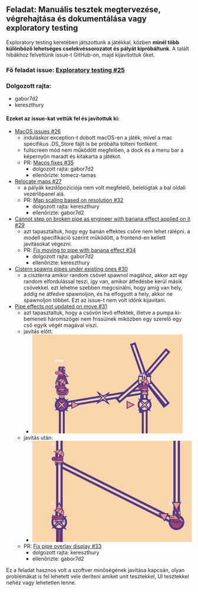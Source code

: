 ## Feladat: Manuális tesztek megtervezése, végrehajtása és dokumentálása vagy exploratory testing

Exploratory testing keretében játszottunk a játékkal, közben **minél több különböző lehetséges cselekvéssorozatot és pályát kipróbáltunk**. A talált hibákhoz felvettünk issue-t GitHub-on, majd kijavítottuk őket.

### Fő feladat issue: [Exploratory testing #25](https://github.com/BME-MIT-IET/iet-hf-2024-macaroni/issues/25)

### Dolgozott rajta:
- gabor7d2
- kereszthury

#### Ezeket az issue-kat vettük fel és javítottuk ki:
- [MacOS issues #26](https://github.com/BME-MIT-IET/iet-hf-2024-macaroni/issues/26)
  - induláskor exception-t dobott macOS-en a játék, mivel a mac specifikus .DS_Store fájlt is be próbálta tölteni fontként.
  - fullscreen mód nem működött megfelően, a dock és a menu bar a képernyőn maradt és kitakarta a játékot.
  - PR: [Macos fixes #35](https://github.com/BME-MIT-IET/iet-hf-2024-macaroni/pull/35)
    - dolgozott rajta: gabor7d2
    - ellenőrizte: tomecz-tamas
- [Relocate maps #27](https://github.com/BME-MIT-IET/iet-hf-2024-macaroni/issues/27)
  - a pályák kezdőpozíciója nem volt megfelelő, belelógtak a bal oldali vezérlőpanel alá.
  - PR: [Map scaling based on resolution #32](https://github.com/BME-MIT-IET/iet-hf-2024-macaroni/pull/32)
    - dolgozott rajta: kereszthury
    - ellenőrizte: gabor7d2
- [Cannot step on broken pipe as engineer with banana effect applied on it #29](https://github.com/BME-MIT-IET/iet-hf-2024-macaroni/issues/29)
  - azt tapasztaltuk, hogy egy banán effektes csőre nem lehet rálépni. a modell specifikáció szerint működött, a frontend-en kellett javításokat végezni.
  - PR: [Fix moving to pipe with banana effect #34](https://github.com/BME-MIT-IET/iet-hf-2024-macaroni/pull/34)
      - dolgozott rajta: gabor7d2
      - ellenőrizte: kereszthury
- [Cistern spawns pipes under existing ones #30](https://github.com/BME-MIT-IET/iet-hf-2024-macaroni/issues/30)
  - a ciszterna amikor random csövet spawnol magához, akkor azt egy random elfordulással teszi, így van, amikor átfedésbe kerül másik csövekkel. ezt lehetne szebben megcsinálni, hogy amíg van hely, addig ne átfedve spawnoljon, és ha elfogyott a hely, akkor ne spawnoljon többet. Ezt az issue-t nem volt időnk kijavítani.
- [Pipe effects not updated on move #31](https://github.com/BME-MIT-IET/iet-hf-2024-macaroni/issues/31)
  - azt tapasztaltuk, hogy a csövön levő effektek, illetve a pumpa ki-bemeneti háromszögei nem frissülnek miközben egy szerelő egy cső egyik végét magával viszi.
  - javítás előtt:
    - ![](screenshots/pipe_effects_before.png)
  - javítás után:
    - ![](screenshots/pipe_effects_after.png)
  - PR: [Fix pipe overlay display #33](https://github.com/BME-MIT-IET/iet-hf-2024-macaroni/pull/33)
      - dolgozott rajta: kereszthury
      - ellenőrizte: gabor7d2

Ez a feladat hasznos volt a szoftver minőségének javítása kapcsán, olyan problémákat is fel lehetett vele deríteni amiket unit tesztekkel, UI tesztekkel nehéz vagy lehetetlen lenne.
